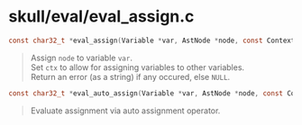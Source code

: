 # skull/eval/eval_assign.c

```c
const char32_t *eval_assign(Variable *var, AstNode *node, const Context *ctx)
```

> Assign `node` to variable `var`.
> \
> Set `ctx` to allow for assigning variables to other variables.
> \
> Return an error (as a string) if any occured, else `NULL`.

```c
const char32_t *eval_auto_assign(Variable *var, AstNode *node, const Context *ctx)
```

> Evaluate assignment via auto assignment operator.

